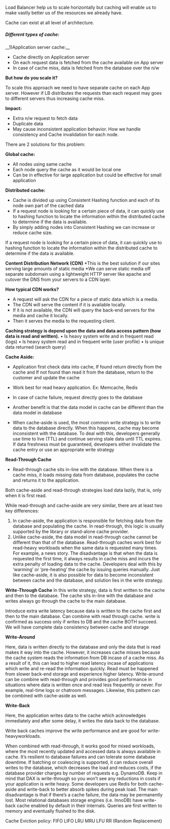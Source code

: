 <p>
Load Balancer help us to scale horizontally but caching will enable us to make vastly better us of the resources we already have.

Cache can exist at all level of architecture.
</p>

<h5> Different types of cache: </h5>
__1)Application server cache:__
  <ul>
	<li>	Cache directly on Application server </li>
	<li>	On each request data is fetched from the cache available on App server </li>
	<li>	In case of cache miss, data is fetched from the database over the n/w </li>
  </ul>

__But how do you scale it?__
<p> To scale this approach we need to have separate cache on each App server. However if LB distributes the requests than each request may goes to different servers thus increasing cache miss.</p>

__Impact:__
* Extra n/w request to fetch data
* Duplicate data
* May cause inconsistent application behavior. How we handle consistency and Cache invalidation for each node.

<p>
There are 2 solutions for this problem: </p>

__Global cache:__
* All nodes using same cache
* Each node query the cache as it would be local one
* Can be in effective for large application but could be effective for small application

__Distributed cache:__
* Cache is divided up using Consistent Hashing function and each of its node own part of the cached data
* If a request node is looking for a certain piece of data, it can quickly use to hashing function to locate the information within the distributed cache to determine if the data is available. 	
* By simply adding nodes into Consistent Hashing we can increase or reduce cache size.

<p>
If a request node is looking for a certain piece of data, it can quickly use to hashing function to locate the information within the distributed cache to determine if the data is available. </p>

__Content Distribution Network (CDN)__
*This is the best solution if our sites serving large amounts of static media
*We can serve static media off separate subdomain using a lightweight HTTP server like apache and cutover the DNS from your servers to a CDN layer.

__How typical CDN works?__
* A request will ask the CDN for a piece of static data which is a media.
* The CDN will serve the content if it is available locally.
* If it is not available, the CDN will query the back-end servers for the media and cache it locally.
* Then it serves the media to the requesting client.

__Caching strategy is depend upon the data and data access pattern (how data is read and written).__
•	Is heavy system write and in frequent read (logs)
•	Is heavy system read and in frequent write (user profile)
•	Is unique data returned (search query)

__Cache Aside:__
* Application first check data into cache, If found return directly from the cache and If not found than read it from the database,   return to the customer and update the cache

* Work best for read heavy application. Ex: Memcache, Redis
* In case of cache failure, request directly goes to the database
* Another benefit is that the data model in cache can be different than the data model in database

* When cache-aside is used, the most common write strategy is to write data to the database directly. When this happens, cache may become inconsistent with the database. To deal with this, developers generally use time to live (TTL) and continue serving stale data until TTL expires. If data freshness must be guaranteed, developers either invalidate the cache entry or use an appropriate write strategy


__Read-Through Cache__

* Read-through cache sits in-line with the database. When there is a cache miss, it loads missing data from database, populates the cache and returns it to the application.

<p>
Both cache-aside and read-through strategies load data lazily, that is, only when it is first read. 

While read-through and cache-aside are very similar, there are at least two key differences:
1.	In cache-aside, the application is responsible for fetching data from the database and populating the cache. In read-through, this logic is usually supported by the library or stand-alone cache provider.
2.	Unlike cache-aside, the data model in read-through cache cannot be different than that of the database.
Read-through caches work best for read-heavy workloads when the same data is requested many times. For example, a news story. The disadvantage is that when the data is requested the first time, it always results in cache miss and incurs the extra penalty of loading data to the cache. Developers deal with this by ‘warming’ or ‘pre-heating’ the cache by issuing queries manually. Just like cache-aside, it is also possible for data to become inconsistent between cache and the database, and solution lies in the write strategy.

</p>

 
__Write-Through Cache__
In this write strategy, data is first written to the cache and then to the database. The cache sits in-line with the database and writes always go through the cache to the main database.
 
Introduce extra write latency because data is written to the cache first and then to the main database.  Can combine with read through cache.
write is confirmed as success only if writes to DB and the cache BOTH succeed. We will have complete data consistency between cache and storage

__Write-Around__
<p>
Here, data is written directly to the database and only the data that is read makes it way into the cache. However, it increases cache misses because the cache system reads the information from DB incase of a cache miss. As a result of it, this can lead to higher read latency incase of applications which write and re-read the information quickly. Read must be happened from slower back-end storage and experience higher latency.
Write-around can be combine with read-through and provides good performance in situations where data is written once and read less frequently or never. For example, real-time logs or chatroom messages. Likewise, this pattern can be combined with cache-aside as well.
</p>

__Write-Back__
<p> Here, the application writes data to the cache which acknowledges immediately and after some delay, it writes the data back to the database.
	
Write back caches improve the write performance and are good for write-heavyworkloads.
</p>

 When combined with read-through, it works good for mixed workloads, where the most recently updated and accessed data is always available in cache.
It’s resilient to database failures and can tolerate some database downtime. If batching or coalescing is supported, it can reduce overall writes to the database, which decreases the load and reduces costs, if the database provider charges by number of requests e.g. DynamoDB. Keep in mind that DAX is write-through so you won’t see any reductions in costs if your application is write heavy. 
Some developers use Redis for both cache-aside and write-back to better absorb spikes during peak load. The main disadvantage is that if there’s a cache failure, the data may be permanently lost.
Most relational databases storage engines (i.e. InnoDB) have write-back cache enabled by default in their internals. Queries are first written to memory and eventually flushed to the disk.

Cache Eviction policy:
FIFO
LIFO
LRU
MRU
LFU
RR (Random Replacement)
